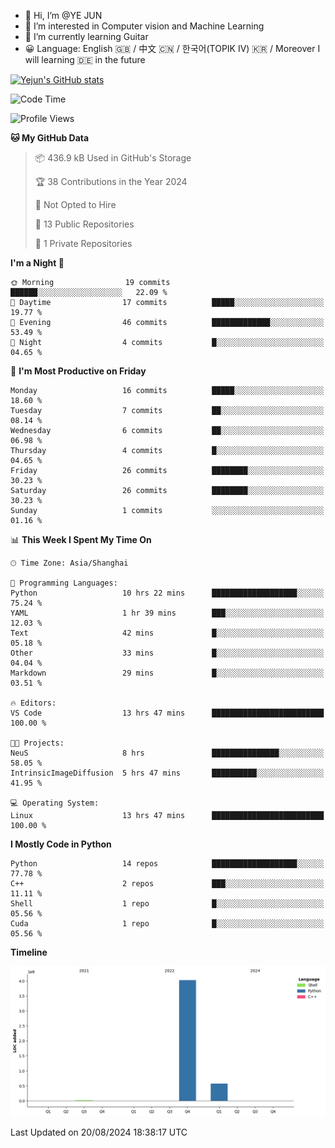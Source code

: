 - 👋 Hi, I’m @YE JUN
- 👀 I’m interested in Computer vision and Machine Learning
- 🌱 I’m currently learning Guitar
- 😀 Language: English 🇬🇧 / 中文 🇨🇳 / 한국어(TOPIK IV) 🇰🇷 / Moreover I will learning 🇩🇪 in the future


<!-- <img height="195px" src="https://github-readme-stats.vercel.app/api?username=yejun688&count_private=true&show_icons=true&hide_rank=true&title_color=0969da&bg_color=ffffff00&text_color=57606a&disable_animations=true"><img height="195px" src="https://github-readme-stats.vercel.app/api/top-langs?username=yejun688&layout=compact&title_color=0969da&bg_color=ffffff00&text_color=57606a"> -->

[![Yejun's GitHub stats](https://github-readme-stats.vercel.app/api?username=yejun688)](https://github.com/yejun688/github-readme-stats)

<!---
yejun688/yejun688 is a ✨ special ✨ repository because its `README.md` (this file) appears on your GitHub profile.
You can click the Preview link to take a look at your changes.
--->

<!--START_SECTION:waka-->
![Code Time](http://img.shields.io/badge/Code%20Time-228%20hrs%2056%20mins-blue)

![Profile Views](http://img.shields.io/badge/Profile%20Views-116-blue)

**🐱 My GitHub Data** 

> 📦 436.9 kB Used in GitHub's Storage 
 > 
> 🏆 38 Contributions in the Year 2024
 > 
> 🚫 Not Opted to Hire
 > 
> 📜 13 Public Repositories 
 > 
> 🔑 1 Private Repositories 
 > 
**I'm a Night 🦉** 

```text
🌞 Morning                19 commits          ██████░░░░░░░░░░░░░░░░░░░   22.09 % 
🌆 Daytime                17 commits          █████░░░░░░░░░░░░░░░░░░░░   19.77 % 
🌃 Evening                46 commits          █████████████░░░░░░░░░░░░   53.49 % 
🌙 Night                  4 commits           █░░░░░░░░░░░░░░░░░░░░░░░░   04.65 % 
```
📅 **I'm Most Productive on Friday** 

```text
Monday                   16 commits          █████░░░░░░░░░░░░░░░░░░░░   18.60 % 
Tuesday                  7 commits           ██░░░░░░░░░░░░░░░░░░░░░░░   08.14 % 
Wednesday                6 commits           ██░░░░░░░░░░░░░░░░░░░░░░░   06.98 % 
Thursday                 4 commits           █░░░░░░░░░░░░░░░░░░░░░░░░   04.65 % 
Friday                   26 commits          ████████░░░░░░░░░░░░░░░░░   30.23 % 
Saturday                 26 commits          ████████░░░░░░░░░░░░░░░░░   30.23 % 
Sunday                   1 commits           ░░░░░░░░░░░░░░░░░░░░░░░░░   01.16 % 
```


📊 **This Week I Spent My Time On** 

```text
🕑︎ Time Zone: Asia/Shanghai

💬 Programming Languages: 
Python                   10 hrs 22 mins      ███████████████████░░░░░░   75.24 % 
YAML                     1 hr 39 mins        ███░░░░░░░░░░░░░░░░░░░░░░   12.03 % 
Text                     42 mins             █░░░░░░░░░░░░░░░░░░░░░░░░   05.18 % 
Other                    33 mins             █░░░░░░░░░░░░░░░░░░░░░░░░   04.04 % 
Markdown                 29 mins             █░░░░░░░░░░░░░░░░░░░░░░░░   03.51 % 

🔥 Editors: 
VS Code                  13 hrs 47 mins      █████████████████████████   100.00 % 

🐱‍💻 Projects: 
NeuS                     8 hrs               ███████████████░░░░░░░░░░   58.05 % 
IntrinsicImageDiffusion  5 hrs 47 mins       ██████████░░░░░░░░░░░░░░░   41.95 % 

💻 Operating System: 
Linux                    13 hrs 47 mins      █████████████████████████   100.00 % 
```

**I Mostly Code in Python** 

```text
Python                   14 repos            ███████████████████░░░░░░   77.78 % 
C++                      2 repos             ███░░░░░░░░░░░░░░░░░░░░░░   11.11 % 
Shell                    1 repo              █░░░░░░░░░░░░░░░░░░░░░░░░   05.56 % 
Cuda                     1 repo              █░░░░░░░░░░░░░░░░░░░░░░░░   05.56 % 
```



**Timeline**

![Lines of Code chart](https://raw.githubusercontent.com/yejun688/yejun688/main/assets/bar_graph.png)


 Last Updated on 20/08/2024 18:38:17 UTC
<!--END_SECTION:waka-->
